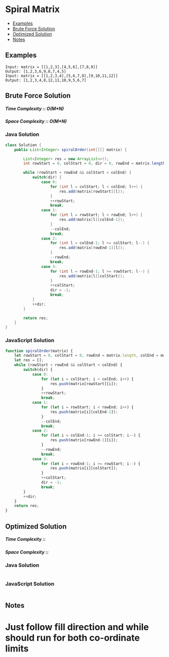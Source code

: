 # Spiral Matrix
* [Examples](#example)
* [Brute Force Solution](#bruteforce)
* [Optimized Solution](#optimized)
* [Notes](#notes)

<a id="example"></a>
## Examples
```
Input: matrix = [[1,2,3],[4,5,6],[7,8,9]]
Output: [1,2,3,6,9,8,7,4,5]
Input: matrix = [[1,2,3,4],[5,6,7,8],[9,10,11,12]]
Output: [1,2,3,4,8,12,11,10,9,5,6,7]
```
<a id="bruteforce"></a>
## Brute Force Solution
##### Time Complexity :: O(M*N)
##### Space Complexity :: O(M*N)
### Java Solution
```java
class Solution {
    public List<Integer> spiralOrder(int[][] matrix) {

        List<Integer> res = new ArrayList<>();
        int rowStart = 0, colStart = 0, dir = 0, rowEnd = matrix.length, colEnd = matrix[0].length; 

        while (rowStart < rowEnd && colStart < colEnd) {
            switch(dir) {
                case 0:
                    for (int l = colStart; l < colEnd; l++) {
                        res.add(matrix[rowStart][l]);
                    }
                    ++rowStart;
                    break;
                case 1:
                    for (int l = rowStart; l < rowEnd; l++) {
                        res.add(matrix[l][colEnd-1]);
                    }
                    --colEnd;
                    break;
                case 2:
                    for (int l = colEnd-1; l >= colStart; l--) {
                        res.add(matrix[rowEnd-1][l]);
                    }
                    --rowEnd;
                    break;
                case 3:
                    for (int l = rowEnd-1; l >= rowStart; l--) {
                        res.add(matrix[l][colStart]);
                    }
                    ++colStart;
                    dir = -1;
                    break;
            }
            ++dir;
        }

        return res;
    } 
}

```
### JavaScript Solution
```javascript
function spiralOrder(matrix) {
    let rowStart = 0, colStart = 0, rowEnd = matrix.length, colEnd = matrix[0].length, dir = 0;
    let res = [];
    while (rowStart < rowEnd && colStart < colEnd) {
        switch(dir) {
            case 0:
                for (let i = colStart; i < colEnd; i++) {
                    res.push(matrix[rowStart][i]);
                }
                ++rowStart;
                break;
            case 1:
                for (let i = rowStart; i < rowEnd; i++) {
                    res.push(matrix[i][colEnd-1]);
                }
                --colEnd;
                break;
            case 2:
                for (let i = colEnd-1; i >= colStart; i--) {
                    res.push(matrix[rowEnd-1][i]);
                }
                --rowEnd;
                break;
            case 3:
                for (let i = rowEnd-1; i >= rowStart; i--) {
                    res.push(matrix[i][colStart]);
                }
                ++colStart;
                dir = -1;
                break;
        }
        ++dir;
    }
    return res; 
}

```
<a id="optimized"></a>
## Optimized Solution
##### Time Complexity :: 
##### Space Complexity :: 
### Java Solution
```java

```
### JavaScript Solution
```javascript

```
<a id="notes"></a>
## Notes
# Just follow fill direction and while should run for both co-ordinate limits